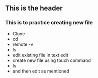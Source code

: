 ## This is the header

### This is to practice creating new file

* Clone
* cd
* remote -v
* ls
* edit existing file in text edit
* create new file using touch command
* ls
* and then edit as mentioned
